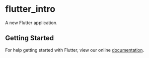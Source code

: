 # flutter_intro

A new Flutter application.

## Getting Started

For help getting started with Flutter, view our online
[documentation](https://flutter.io/).
